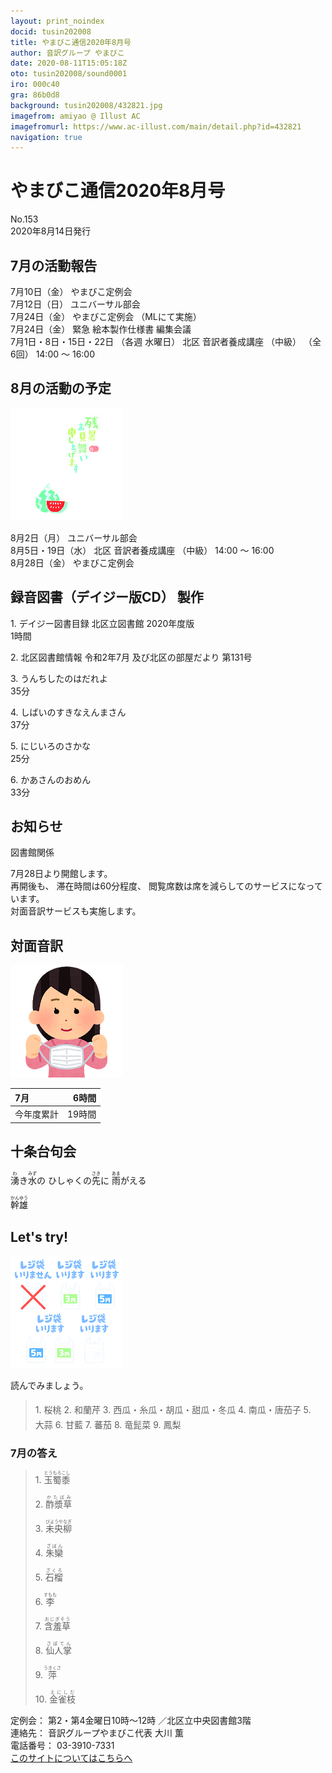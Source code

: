 ```yaml
---
layout: print_noindex
docid: tusin202008
title: やまびこ通信2020年8月号
author: 音訳グループ やまびこ
date: 2020-08-11T15:05:18Z
oto: tusin202008/sound0001
iro: 000c40
gra: 86b0d8
background: tusin202008/432821.jpg
imagefrom: amiyao @ Illust AC
imagefromurl: https://www.ac-illust.com/main/detail.php?id=432821
navigation: true
---
```

  


# <span data-dur="4.487" data-begin="2.750" id="xmri_0001">やまびこ通信2020年8月号</span>

<span data-dur="2.845" data-begin="7.237" id="xmri_0002">No.153</span>  
<span data-dur="5.083" data-begin="10.082" id="xmri_0003">2020年8月14日発行</span>

## <span data-dur="3.616" data-begin="20.902" id="xmri_0006">7月の活動報告</span>

<span data-dur="2.341" data-begin="24.518" id="xmri_0007">7月10日（金）</span>
<span data-dur="2.67" data-begin="26.859" id="xmri_0008">やまびこ定例会</span>  
<span data-dur="2.622" data-begin="29.529" id="xmri_0009">7月12日（日）</span>
<span data-dur="2.659" data-begin="32.151" id="xmri_000A">ユニバーサル部会</span>  
<span data-dur="2.772" data-begin="34.810" id="xmri_000B">7月24日（金）</span>
<span data-dur="1.821" data-begin="37.582" id="xmri_000C">やまびこ定例会</span>
<span data-dur="3.17" data-begin="39.403" id="xmri_000D">（MLにて実施）</span>  
<span data-dur="2.772" data-begin="42.573" id="xmri_000E">7月24日（金）</span>
<span data-dur="5.62" data-begin="45.345" id="xmri_000F">緊急 絵本製作仕様書 編集会議</span>  
<span data-dur="4.723" data-begin="50.965" id="xmri_0010">7月1日・8日・15日・22日</span>
<span data-dur="2.132" data-begin="55.688" id="xmri_0011">（各週 水曜日）</span>
<span data-dur="2.834" data-begin="57.820" id="xmri_0012">北区 音訳者養成講座</span>
<span data-dur="1.306" data-begin="60.654" id="xmri_0013">（中級）</span>
<span data-dur="1.491" data-begin="61.960" id="xmri_0014">（全6回）</span>
<span data-dur="4.406" data-begin="63.451" id="xmri_0015">14:00 ～ 16:00</span>

## <span data-dur="3.671" data-begin="67.857" id="xmri_0016">8月の活動の予定</span>

<img class="migi" src="media/tusin202008/cut1.png" alt="" />


<span data-dur="2.392" data-begin="71.528" id="xmri_0017">8月2日（月）</span>
<span data-dur="2.659" data-begin="73.920" id="xmri_0018">ユニバーサル部会</span>  
<span data-dur="3.552" data-begin="76.579" id="xmri_0019">8月5日・19日（水）</span>
<span data-dur="2.834" data-begin="80.131" id="xmri_001A">北区 音訳者養成講座</span>
<span data-dur="1.306" data-begin="82.965" id="xmri_001B">（中級）</span>
<span data-dur="3.006" data-begin="84.271" id="xmri_001C">14:00 ～ 16:00</span>  
<span data-dur="2.898" data-begin="87.277" id="xmri_001D">8月28日（金）</span>
<span data-dur="4.071" data-begin="90.175" id="xmri_001E">やまびこ定例会</span>

## <span data-dur="5.043" data-begin="94.246" id="xmri_001F">録音図書（デイジー版CD） 製作</span>


<span data-dur="0.941" data-begin="101.643" id="xmri_0021">1.</span>
<span data-dur="5.027" data-begin="102.584" id="xmri_0022">デイジー図書目録 北区立図書館 2020年度版</span>  
<span data-dur="2.188" data-begin="107.611" id="xmri_0023">1時間</span>

<span data-dur="0.72" data-begin="109.799" id="xmri_0024">2.</span>
<span data-dur="8.42" data-begin="110.519" id="xmri_0025">北区図書館情報 令和2年7月 及び北区の部屋だより 第131号</span>

<span data-dur="0.968" data-begin="118.939" id="xmri_0026">3.</span>
<span data-dur="2.134" data-begin="119.907" id="xmri_0027">うんちしたのはだれよ</span>  
<span data-dur="2.632" data-begin="122.041" id="xmri_0028">35分</span>

<span data-dur="0.897" data-begin="124.673" id="xmri_0029">4.</span>
<span data-dur="2.207" data-begin="125.570" id="xmri_002A">しばいのすきなえんまさん</span>  
<span data-dur="2.687" data-begin="127.777" id="xmri_002B">37分</span>

<span data-dur="0.776" data-begin="130.464" id="xmri_002C">5.</span>
<span data-dur="1.842" data-begin="131.240" id="xmri_002D">にじいろのさかな</span>  
<span data-dur="2.486" data-begin="133.082" id="xmri_002E">25分</span>

<span data-dur="0.946" data-begin="135.568" id="xmri_002F">6.</span>
<span data-dur="1.662" data-begin="136.514" id="xmri_0030">かあさんのおめん</span>  
<span data-dur="4.13" data-begin="138.176" id="xmri_0031">33分</span>

## <span data-dur="2.417" data-begin="142.306" id="xmri_0032">お知らせ</span>

<span data-dur="2.256" data-begin="144.723" id="xmri_0033">図書館関係</span>

<span data-dur="4.841" data-begin="146.979" id="xmri_0034">7月28日より開館します。</span>  
<span data-dur="1.532" data-begin="151.820" id="xmri_0035">再開後も、</span>
<span data-dur="2.729" data-begin="153.352" id="xmri_0036">滞在時間は60分程度、</span>
<span data-dur="6.056" data-begin="156.081" id="xmri_0037">閲覧席数は席を減らしてのサービスになっています。</span>  
<span data-dur="5.324" data-begin="162.137" id="xmri_0038">対面音訳サービスも実施します。</span>

## <span data-dur="2.864" data-begin="167.461" id="xmri_0039">対面音訳</span>

<img class="migi" src="media/tusin202008/cut2.png" alt="" />


<span data-dur="1.317" data-begin="170.325" id="xmri_003A">7月</span>|<span data-dur="2.202" data-begin="171.642" id="xmri_003B">6時間</span>
|:---|---:|
<span data-dur="1.811" data-begin="173.844" id="xmri_003C">今年度累計</span>|<span data-dur="3.873" data-begin="175.655" id="xmri_003D">19時間</span>

## <span data-dur="3.628" data-begin="179.528" id="xmri_003E">十条台句会</span>

<span data-dur="12.023" data-begin="183.156" id="xmri_003F"><ruby>湧<rt>わ</rt></ruby>き<ruby>水<rt>みず</rt></ruby>の
ひしゃくの<ruby>先<rt>さき</rt></ruby>に
<ruby>雨<rt>あま</rt></ruby>がえる</span>

<span data-dur="2.388" data-begin="195.179" id="xmri_0045" class="haigo"><ruby>幹雄<rt>かんゆう</rt></ruby> </span>


## <span data-dur="2.449" data-begin="198.067" id="xmri_0047">Let's try!</span>

<img class="migi" src="media/tusin202008/cut3.png" alt="" />


<span data-dur="3.708" data-begin="200.516" id="xmri_0048">読んでみましょう。</span>


<blockquote markdown="1">
1. <ruby>桜桃<rt>　　　</rt></ruby>
2. <ruby>和蘭芹<rt>　　　</rt></ruby>
3. <ruby>西瓜<rt>　　　</rt></ruby>・<ruby>糸瓜<rt>　　　</rt></ruby>・<ruby>胡瓜<rt>　　　</rt></ruby>・<ruby>甜瓜<rt>　　　</rt></ruby>・<ruby>冬瓜<rt>　　　</rt></ruby>
4. <ruby>南瓜<rt>　　　</rt></ruby>・<ruby>唐茄子<rt>　　　</rt></ruby>
5. <ruby>大蒜<rt>　　　</rt></ruby>
6. <ruby>甘藍<rt>　　　</rt></ruby>
7. <ruby>蕃茄<rt>　　　</rt></ruby>
8. <ruby>竜髭菜<rt>　　　</rt></ruby>
9. <ruby>鳳梨<rt>　　　</rt></ruby>
</blockquote>
 
 
### <span data-dur="2.968" data-begin="208.271" id="xmri_004A">7月の答え</span>

<blockquote markdown="1">
<span data-dur="0.941" data-begin="211.239" id="xmri_004B">1.</span>
<span data-dur="1.877" data-begin="212.180" id="xmri_004C"><ruby>玉蜀黍<rt>とうもろこし</rt></ruby></span>

<span data-dur="0.72" data-begin="214.057" id="xmri_004D">2.</span>
<span data-dur="1.753" data-begin="214.777" id="xmri_004E"><ruby>酢漿草<rt>かたばみ</rt></ruby></span>

<span data-dur="0.968" data-begin="216.530" id="xmri_004F">3.</span>
<span data-dur="2.056" data-begin="217.498" id="xmri_0050"><ruby>未央柳<rt>びようやなぎ</rt></ruby></span>

<span data-dur="0.897" data-begin="219.554" id="xmri_0051">4.</span>
<span data-dur="1.663" data-begin="220.451" id="xmri_0052"><ruby>朱欒<rt>ざぼん</rt></ruby></span>

<span data-dur="0.776" data-begin="222.114" id="xmri_0053">5.</span>
<span data-dur="1.604" data-begin="222.890" id="xmri_0054"><ruby>石榴<rt>ざくろ</rt></ruby></span>

<span data-dur="0.945" data-begin="224.494" id="xmri_0055">6.</span>
<span data-dur="1.695" data-begin="225.439" id="xmri_0056"><ruby>李<rt>すもも</rt></ruby></span>

<span data-dur="0.918" data-begin="227.134" id="xmri_0057">7.</span>
<span data-dur="1.853" data-begin="228.052" id="xmri_0058"><ruby>含羞草<rt>おじぎそう</rt></ruby></span>

<span data-dur="0.949" data-begin="229.905" id="xmri_0059">8.</span>
<span data-dur="1.745" data-begin="230.854" id="xmri_005A"><ruby>仙人掌<rt>さぼてん</rt></ruby></span>

<span data-dur="0.897" data-begin="232.599" id="xmri_005B">9.</span>
<span data-dur="1.699" data-begin="233.496" id="xmri_005C"><ruby>萍<rt>うきくさ</rt></ruby></span>

<span data-dur="0.909" data-begin="235.195" id="xmri_005D">10.</span>
<span data-dur="1.713" data-begin="236.104" id="xmri_005E"><ruby>金雀枝<rt>えにしだ</rt></ruby></span>
</blockquote>


<span data-dur="1.277" data-begin="237.817" id="xmri_005F">定例会：</span>
<span data-dur="3.662" data-begin="239.094" id="xmri_0060">第2・第4金曜日10時～12時</span>
<span data-dur="3.407" data-begin="242.756" id="xmri_0061">／北区立中央図書館3階</span>  
<span data-dur="1.539" data-begin="246.163" id="xmri_0062">連絡先：</span>
<span data-dur="4.346" data-begin="247.702" id="xmri_0063">音訳グループやまびこ代表 大川 薫</span>  
<span data-dur="1.652" data-begin="252.048" id="xmri_0064">電話番号：</span>
<span data-dur="4.791" data-begin="253.700" id="xmri_0065">03-3910-7331</span>  
<a href="mailto:ymbk2016ml@gmail.com?Subject=やまびこウェブサイトについて" data-dur="6.205" data-begin="258.491" id="xmri_0066">このサイトについてはこちらへ</a>


